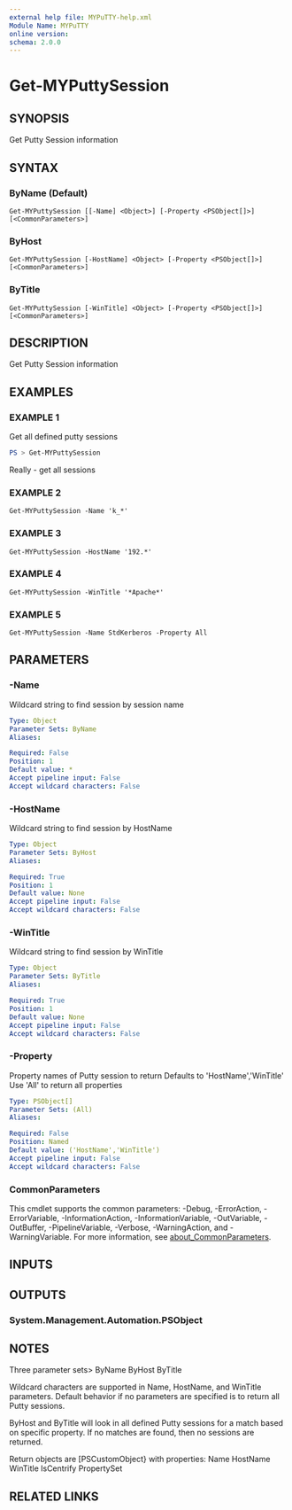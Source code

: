 ```yaml
---
external help file: MYPuTTY-help.xml
Module Name: MYPuTTY
online version:
schema: 2.0.0
---
```


# Get-MYPuttySession

## SYNOPSIS
Get Putty Session information

## SYNTAX

### ByName (Default)
```
Get-MYPuttySession [[-Name] <Object>] [-Property <PSObject[]>] [<CommonParameters>]
```

### ByHost
```
Get-MYPuttySession [-HostName] <Object> [-Property <PSObject[]>] [<CommonParameters>]
```

### ByTitle
```
Get-MYPuttySession [-WinTitle] <Object> [-Property <PSObject[]>] [<CommonParameters>]
```

## DESCRIPTION
Get Putty Session information

## EXAMPLES

### EXAMPLE 1

Get all defined putty sessions

```powershell
PS > Get-MYPuttySession
```

Really - get all sessions

### EXAMPLE 2
```
Get-MYPuttySession -Name 'k_*'
```

### EXAMPLE 3
```
Get-MYPuttySession -HostName '192.*'
```

### EXAMPLE 4
```
Get-MYPuttySession -WinTitle '*Apache*'
```

### EXAMPLE 5
```
Get-MYPuttySession -Name StdKerberos -Property All
```

## PARAMETERS

### -Name
Wildcard string to find session by session name

```yaml
Type: Object
Parameter Sets: ByName
Aliases:

Required: False
Position: 1
Default value: *
Accept pipeline input: False
Accept wildcard characters: False
```

### -HostName
Wildcard string to find session by HostName

```yaml
Type: Object
Parameter Sets: ByHost
Aliases:

Required: True
Position: 1
Default value: None
Accept pipeline input: False
Accept wildcard characters: False
```

### -WinTitle
Wildcard string to find session by WinTitle

```yaml
Type: Object
Parameter Sets: ByTitle
Aliases:

Required: True
Position: 1
Default value: None
Accept pipeline input: False
Accept wildcard characters: False
```

### -Property
Property names of Putty session to return
Defaults to 'HostName','WinTitle'
Use 'All' to return all properties

```yaml
Type: PSObject[]
Parameter Sets: (All)
Aliases:

Required: False
Position: Named
Default value: ('HostName','WinTitle')
Accept pipeline input: False
Accept wildcard characters: False
```

### CommonParameters
This cmdlet supports the common parameters: -Debug, -ErrorAction, -ErrorVariable, -InformationAction, -InformationVariable, -OutVariable, -OutBuffer, -PipelineVariable, -Verbose, -WarningAction, and -WarningVariable. For more information, see [about_CommonParameters](http://go.microsoft.com/fwlink/?LinkID=113216).

## INPUTS

## OUTPUTS

### System.Management.Automation.PSObject
## NOTES
Three parameter sets\>
ByName
ByHost
ByTitle

Wildcard characters are supported in Name, HostName, and WinTitle
parameters.
Default behavior if no parameters are specified is
to return all Putty sessions.

ByHost and ByTitle will look in all defined Putty sessions for
a match based on specific property.
If no matches are found,
then no sessions are returned.

Return objects are \[PSCustomObject} with properties:
Name
HostName
WinTitle
IsCentrify
PropertySet

## RELATED LINKS
